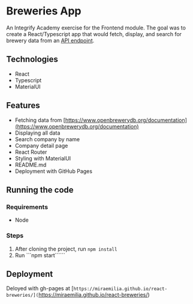 # Breweries App

An Integrify Academy exercise for the Frontend module. The goal was to create a React/Typescript app that would fetch, display, and search for brewery data from an [API endpoint](https://www.openbrewerydb.org/documentation).

## Technologies
- React
- Typescript
- MaterialUI

## Features
- Fetching data from [https://www.openbrewerydb.org/documentation](https://www.openbrewerydb.org/documentation)
- Displaying all data
- Search company by name
- Company detail page
- React Router
- Styling with MaterialUI
- README.md
- Deployment with GitHub Pages

## Running the code

### Requirements
- Node

### Steps
1. After cloning the project, run ```npm install```
2. Run ```npm start``````

## Deployment
Deloyed with gh-pages at [`https://miraemilia.github.io/react-breweries/](`https://miraemilia.github.io/react-breweries/)